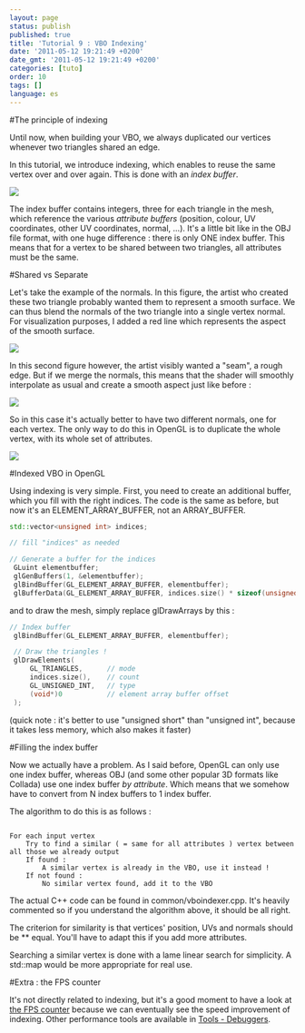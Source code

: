 ```yaml
---
layout: page
status: publish
published: true
title: 'Tutorial 9 : VBO Indexing'
date: '2011-05-12 19:21:49 +0200'
date_gmt: '2011-05-12 19:21:49 +0200'
categories: [tuto]
order: 10
tags: []
language: es
---
```


#The principle of indexing

Until now, when building your VBO, we always duplicated our vertices whenever two triangles shared an edge.

In this tutorial, we introduce indexing, which enables to reuse the same vertex over and over again. This is done with an *index buffer*.

![]({{site.baseurl}}/assets/images/tuto-9-vbo-indexing/indexing1.png)


The index buffer contains integers, three for each triangle in the mesh, which reference the various *attribute buffers* (position, colour, UV coordinates, other UV coordinates, normal, ...). It's a little bit like in the OBJ file format, with one huge difference : there is only ONE index buffer. This means that for a vertex to be shared between two triangles, all attributes must be the same.

#Shared vs Separate

Let's take the example of the normals. In this figure, the artist who created these two triangle probably wanted them to represent a smooth surface. We can thus blend the normals of the two triangle into a single vertex normal. For visualization purposes, I added a red line which represents the aspect of the smooth surface.

![]({{site.baseurl}}/assets/images/tuto-9-vbo-indexing/goodsmooth.png)


In this second figure however, the artist visibly wanted a "seam", a rough edge. But if we merge the normals, this means that the shader will smoothly interpolate as usual and create a smooth aspect just like before :

![]({{site.baseurl}}/assets/images/tuto-9-vbo-indexing/badmooth.png)


So in this case it's actually better to have two different normals, one for each vertex. The only way to do this in OpenGL is to duplicate the whole vertex, with its whole set of attributes.

![]({{site.baseurl}}/assets/images/tuto-9-vbo-indexing/spiky.png)


#Indexed VBO in OpenGL

Using indexing is very simple. First, you need to create an additional buffer, which you fill with the right indices. The code is the same as before, but now it's an ELEMENT_ARRAY_BUFFER, not an ARRAY_BUFFER.

``` cpp
std::vector<unsigned int> indices;

// fill "indices" as needed

// Generate a buffer for the indices
 GLuint elementbuffer;
 glGenBuffers(1, &elementbuffer);
 glBindBuffer(GL_ELEMENT_ARRAY_BUFFER, elementbuffer);
 glBufferData(GL_ELEMENT_ARRAY_BUFFER, indices.size() * sizeof(unsigned int), &indices[0], GL_STATIC_DRAW);
```

and to draw the mesh, simply replace glDrawArrays by this :

``` cpp
// Index buffer
 glBindBuffer(GL_ELEMENT_ARRAY_BUFFER, elementbuffer);

 // Draw the triangles !
 glDrawElements(
     GL_TRIANGLES,      // mode
     indices.size(),    // count
     GL_UNSIGNED_INT,   // type
     (void*)0           // element array buffer offset
 );
```

(quick note : it's better to use "unsigned short" than "unsigned int", because it takes less memory, which also makes it faster)

#Filling the index buffer

Now we actually have a problem. As I said before, OpenGL can only use one index buffer, whereas OBJ (and some other popular 3D formats like Collada) use one index buffer *by attribute*. Which means that we somehow have to convert from N index buffers to 1 index buffer.

The algorithm to do this is as follows :
```

For each input vertex
    Try to find a similar ( = same for all attributes ) vertex between all those we already output
    If found :
        A similar vertex is already in the VBO, use it instead !
    If not found :
        No similar vertex found, add it to the VBO
```

The actual C++ code can be found in common/vboindexer.cpp. It's heavily commented so if you understand the algorithm above, it should be all right.

The criterion for similarity is that vertices' position, UVs and normals should be ** equal. You'll have to adapt this if you add more attributes.

Searching a similar vertex is done with a lame linear search for simplicity. A std::map would be more appropriate for real use.

#Extra : the FPS counter

It's not directly related to indexing, but it's a good moment to have a look at [the FPS counter](http://www.opengl-tutorial.org/miscellaneous/an-fps-counter/) because we can eventually see the speed improvement of indexing. Other performance tools are available in [Tools - Debuggers](http://www.opengl-tutorial.org/miscellaneous/useful-tools-links/#header-4).
